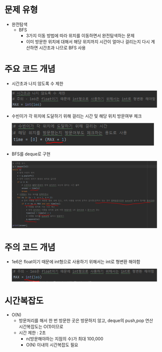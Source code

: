 # 문제 유형
- 완전탐색
  - BFS
    - 3가지 이동 방법에 따라 위치를 이동하면서 완전탐색하는 문제
    - 이미 방문한 위치에 대해서 해당 위치까지 시간이 얼마나 걸리는지 다시 계산하면 시간초과 나므로 BFS 사용

# 주요 코드 개념
- 시간초과 나지 않도록 수 제한 

  ![img.png](../../../이미지/숨바꼭질_1.png)

- 수빈이가 각 위치에 도달하기 위해 걸리는 시간 및 해당 위치 방문여부 체크

  ![img_1.png](../../../이미지/숨바꼭질_2.png)

- BFS를 deque로 구현 

  ![img_2.png](../../../이미지/숨바꼭질_3.png)  

# 주의 코드 개념
- 1e6은 float이기 때문에 int형으로 사용하기 위해서는 int로 형변환 해야함
  
  ![img_3.png](../../../이미지/숨바꼭질_4.png)

# 시간복잡도
- O(N)
  - 방문처리를 해서 한 번 방문한 곳은 방문하지 않고, deque의 push,pop 연산 시간복잡도는 O(1)이므로
  - 시간 제한 : 2초
    - n(방문해야하는 지점의 수)가 최대 100,000
    - O(N) 이내의 시간복잡도 필요
